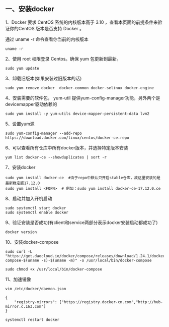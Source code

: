 ## 一、安装docker

1、Docker 要求 CentOS 系统的内核版本高于 3.10 ，查看本页面的前提条件来验证你的CentOS 版本是否支持 Docker 。

通过 uname -r 命令查看你当前的内核版本
```
uname -r
```
2、使用 root 权限登录 Centos。确保 yum 包更新到最新。
```
sudo yum update
```
3、卸载旧版本(如果安装过旧版本的话)
```
sudo yum remove docker  docker-common docker-selinux docker-engine
```
4、安装需要的软件包， yum-util 提供yum-config-manager功能，另外两个是devicemapper驱动依赖的
```
sudo yum install -y yum-utils device-mapper-persistent-data lvm2
```
5、设置yum源
```
sudo yum-config-manager --add-repo https://download.docker.com/linux/centos/docker-ce.repo
```
6、可以查看所有仓库中所有docker版本，并选择特定版本安装
```
yum list docker-ce --showduplicates | sort -r
```
7、安装docker
```
sudo yum install docker-ce  #由于repo中默认只开启stable仓库，故这里安装的是最新稳定版17.12.0
sudo yum install <FQPN>  # 例如：sudo yum install docker-ce-17.12.0.ce
```
8、启动并加入开机启动
```
sudo systemctl start docker
sudo systemctl enable docker
```
9、验证安装是否成功(有client和service两部分表示docker安装启动都成功了)
```
docker version
```

10、安装docker-compose
```
sudo curl -L "https://get.daocloud.io/docker/compose/releases/download/1.24.1/docker-compose-$(uname -s)-$(uname -m)" -o /usr/local/bin/docker-compose

sudo chmod +x /usr/local/bin/docker-compose
```

11、加速镜像
```
vim /etc/docker/daemon.json

{
    "registry-mirrors": ["https://registry.docker-cn.com","http://hub-mirror.c.163.com"]
}

systemctl restart docker
```
